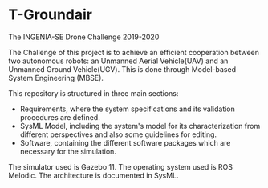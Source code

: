 # T-Groundair
The INGENIA-SE Drone Challenge 2019-2020

The Challenge of this project is to achieve an efficient cooperation between two autonomous robots: an Unmanned Aerial Vehicle(UAV) and an Unmanned Ground Vehicle(UGV). This is done through Model-based System Engineering (MBSE).

This repository is structured in three main sections:

- Requirements, where the system specifications and its validation procedures are defined.
- SysML Model, including the system's model for its characterization from different perspectives and also some guidelines for editing.
- Software, containing the different software packages which are necessary for the simulation.

The simulator used is Gazebo 11.
The operating system used is ROS Melodic.
The architecture is documented in SysML.
